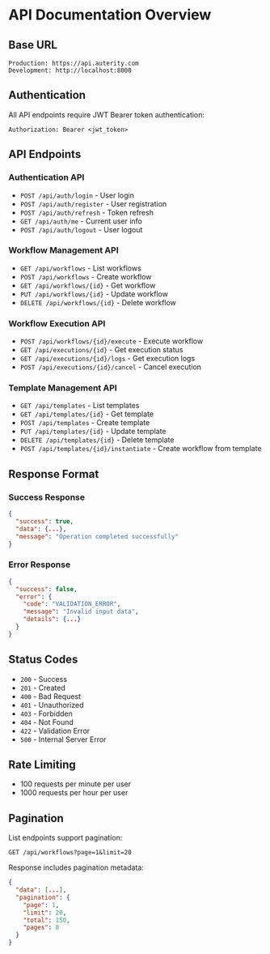 # API Documentation Overview

## Base URL
```
Production: https://api.auterity.com
Development: http://localhost:8000
```

## Authentication
All API endpoints require JWT Bearer token authentication:
```
Authorization: Bearer <jwt_token>
```

## API Endpoints

### Authentication API
- `POST /api/auth/login` - User login
- `POST /api/auth/register` - User registration  
- `POST /api/auth/refresh` - Token refresh
- `GET /api/auth/me` - Current user info
- `POST /api/auth/logout` - User logout

### Workflow Management API
- `GET /api/workflows` - List workflows
- `POST /api/workflows` - Create workflow
- `GET /api/workflows/{id}` - Get workflow
- `PUT /api/workflows/{id}` - Update workflow
- `DELETE /api/workflows/{id}` - Delete workflow

### Workflow Execution API
- `POST /api/workflows/{id}/execute` - Execute workflow
- `GET /api/executions/{id}` - Get execution status
- `GET /api/executions/{id}/logs` - Get execution logs
- `POST /api/executions/{id}/cancel` - Cancel execution

### Template Management API
- `GET /api/templates` - List templates
- `GET /api/templates/{id}` - Get template
- `POST /api/templates` - Create template
- `PUT /api/templates/{id}` - Update template
- `DELETE /api/templates/{id}` - Delete template
- `POST /api/templates/{id}/instantiate` - Create workflow from template

## Response Format

### Success Response
```json
{
  "success": true,
  "data": {...},
  "message": "Operation completed successfully"
}
```

### Error Response
```json
{
  "success": false,
  "error": {
    "code": "VALIDATION_ERROR",
    "message": "Invalid input data",
    "details": {...}
  }
}
```

## Status Codes
- `200` - Success
- `201` - Created
- `400` - Bad Request
- `401` - Unauthorized
- `403` - Forbidden
- `404` - Not Found
- `422` - Validation Error
- `500` - Internal Server Error

## Rate Limiting
- 100 requests per minute per user
- 1000 requests per hour per user

## Pagination
List endpoints support pagination:
```
GET /api/workflows?page=1&limit=20
```

Response includes pagination metadata:
```json
{
  "data": [...],
  "pagination": {
    "page": 1,
    "limit": 20,
    "total": 150,
    "pages": 8
  }
}
```